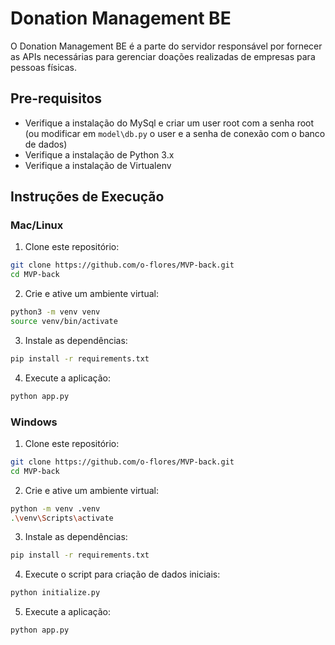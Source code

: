 # Donation Management BE

O Donation Management BE é a parte do servidor responsável por fornecer as APIs necessárias para gerenciar doações realizadas de empresas para pessoas físicas.

## Pre-requisitos

- Verifique a instalação do MySql e criar um user root com a senha root (ou modificar em `model\db.py` o user e a senha de conexão com o banco de dados)
- Verifique a instalação de Python 3.x
- Verifique a instalação de Virtualenv

## Instruções de Execução

### Mac/Linux

1. Clone este repositório:

```bash
git clone https://github.com/o-flores/MVP-back.git
cd MVP-back
```

2. Crie e ative um ambiente virtual:

```bash
python3 -m venv venv
source venv/bin/activate
```

3. Instale as dependências:

```bash
pip install -r requirements.txt
```

4. Execute a aplicação:

```bash
python app.py
```

### Windows

1. Clone este repositório:

```bash
git clone https://github.com/o-flores/MVP-back.git
cd MVP-back
```

2. Crie e ative um ambiente virtual:

```bash
python -m venv .venv
.\venv\Scripts\activate
```

3. Instale as dependências:

```bash
pip install -r requirements.txt
```

4. Execute o script para criação de dados iniciais:

```bash
python initialize.py
```

5. Execute a aplicação:

```bash
python app.py
```
